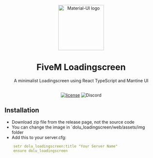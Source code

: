 <div align="center">
    <img width="150" src="https://user-images.githubusercontent.com/47056777/214325924-a4c60450-cb4a-48a1-a97f-86cc68a6ff12.png" alt="Material-UI logo" />
</div>
<h1 align="center">FiveM Loadingscreen</h1>

<div align="center">
A minimalist Loadingscreen using React TypeScript and Mantine UI
</div>

<br>

<div align="center">

[![license](https://img.shields.io/badge/license-MIT-blue.svg)](https://github.com/project-error/pe-utils/master/LICENSE)
![Discord](https://img.shields.io/discord/617267506440175616?label=Dolu's%20Discord)

</div>

## Installation

- Download zip file from the release page, not the source code
- You can change the image in `dolu_loadingscreen/web/assets/img folder
- Add this to your server.cfg:
```yaml
    setr dolu_loadingscreen:title "Your Server Name"
    ensure dolu_loadingscreen
```
